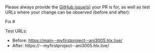 Please always provide the [GitHub issue(s)](../issues) your PR is for, as well as test URLs where your change can be observed (before and after):

Fix #<gh-issue-id>

Test URLs:
- Before: https://main--myfirstproject--ani3005.hlx.live/
- After: https://<branch>--myfirstproject--ani3005.hlx.live/
